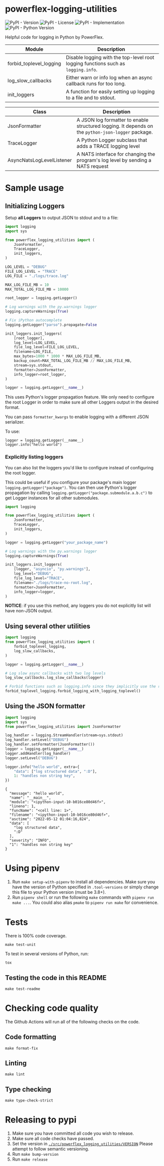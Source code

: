 # powerflex-logging-utilities

![PyPI - Version](https://img.shields.io/pypi/v/powerflex-logging-utilities)
![PyPI - License](https://img.shields.io/pypi/l/powerflex-logging-utilities)
![PyPI - Implementation](https://img.shields.io/pypi/implementation/powerflex-logging-utilities)
![PyPI - Python Version](https://img.shields.io/pypi/pyversions/powerflex-logging-utilities)

Helpful code for logging in Python by PowerFlex.

| Module | Description |
|-----------------|--------------------------------------------|
| forbid_toplevel_logging |  Disable logging with the top-level root logging functions such as `logging.info`.
| log_slow_callbacks | Either warn or info log when an async callback runs for too long.
| init_loggers |  A function for easily setting up logging to a file and to stdout.

| Class | Description |
|-----------------|--------------------------------------------|
| JsonFormatter |  A JSON log formatter to enable structured logging. It depends on the `python-json-logger` package.
| TraceLogger | A Python Logger subclass that adds a TRACE logging level
| AsyncNatsLogLevelListener | A NATS interface for changing the program's log level by sending a NATS request

# Sample usage

## Initializing Loggers

Setup **all Loggers** to output JSON to stdout and to a file:

```python
import logging
import sys

from powerflex_logging_utilities import (
    JsonFormatter,
    TraceLogger,
    init_loggers,
)

LOG_LEVEL = "DEBUG"
FILE_LOG_LEVEL = "TRACE"
LOG_FILE = "./logs/trace.log"

MAX_LOG_FILE_MB = 10
MAX_TOTAL_LOG_FILE_MB = 10000

root_logger = logging.getLogger()

# Log warnings with the py.warnings logger
logging.captureWarnings(True)

# Fix iPython autocomplete
logging.getLogger("parso").propagate=False

init_loggers.init_loggers(
    [root_logger],
    log_level=LOG_LEVEL,
    file_log_level=FILE_LOG_LEVEL,
    filename=LOG_FILE,
    max_bytes=1000 * 1000 * MAX_LOG_FILE_MB,
    backup_count=MAX_TOTAL_LOG_FILE_MB // MAX_LOG_FILE_MB,
    stream=sys.stdout,
    formatter=JsonFormatter,
    info_logger=root_logger,
)

logger = logging.getLogger(__name__)
```

This uses Python's logger propagation feature.
We only need to configure the root Logger in order to make sure all other Loggers output in the desired format.

You can pass `formatter_kwargs` to enable logging with a different JSON serializer.

To use:

```skip_phmdoctest
logger = logging.getLogger(__name__)
logger.info("hello world")
```

### Explicitly listing loggers

You can also list the loggers you'd like to configure instead of configuring
the root logger.

This could be useful if you configure your package's main logger
`logging.getLogger("package")`. You can then use Python's logger propagation by calling
`logging.getLogger("package.submodule.a.b.c")` to get Logger instances for all
other submodules.

```python
import logging

from powerflex_logging_utilities import (
    JsonFormatter,
    TraceLogger,
    init_loggers,
)

logger = logging.getLogger("your_package_name")

# Log warnings with the py.warnings logger
logging.captureWarnings(True)

init_loggers.init_loggers(
    [logger, "asyncio", "py.warnings"],
    log_level="DEBUG",
    file_log_level="TRACE",
    filename="./logs/trace-no-root.log",
    formatter=JsonFormatter,
    info_logger=logger,
)
```

**NOTICE**: if you use this method, any loggers you do not explicitly list will have non-JSON output.

## Using several other utilities

```python
import logging
from powerflex_logging_utilities import (
    forbid_toplevel_logging,
    log_slow_callbacks,
)

logger = logging.getLogger(__name__)

# Log slow async callbacks with two log levels
log_slow_callbacks.log_slow_callbacks(logger)

# Forbid functions such as logging.info since they implicitly use the root logger
forbid_toplevel_logging.forbid_logging_with_logging_toplevel()
```

## Using the JSON formatter

```python
import logging
import sys
from powerflex_logging_utilities import JsonFormatter

log_handler = logging.StreamHandler(stream=sys.stdout)
log_handler.setLevel("DEBUG")
log_handler.setFormatter(JsonFormatter())
logger = logging.getLogger(__name__)
logger.addHandler(log_handler)
logger.setLevel("DEBUG")

logger.info("hello world", extra={
    "data": ["log structured data", ":D"],
    1: "handles non string key",
})
```

```skip_phmdoctest
{
  "message": "hello world",
  "name": "__main__",
  "module": "<ipython-input-10-b016ce80d46f>",
  "lineno": 1,
  "funcName": "<cell line: 1>",
  "filename": "<ipython-input-10-b016ce80d46f>",
  "asctime": "2022-05-12 01:04:16,824",
  "data": [
    "log structured data",
    ":D"
  ],
  "severity": "INFO",
  "1": "handles non string key"
}
```

# Using pipenv

1. Run `make setup-with-pipenv` to install all dependencies.
   Make sure you have the version of Python specified in `.tool-versions` or simply change this file to your Python version (must be 3.8+).
2. Run `pipenv shell` or run the following `make` commands with `pipenv run make ...`.
   You could also alias `pmake` to `pipenv run make` for convenience.

# Tests

There is 100% code coverage.

```
make test-unit
```

To test in several versions of Python, run:

```
tox
```

## Testing the code in this README

```
make test-readme
```

# Checking code quality

The Github Actions will run all of the following checks on the code.

## Code formatting

```
make format-fix
```

## Linting

```
make lint
```

## Type checking

```
make type-check-strict
```


# Releasing to pypi


1. Make sure you have committed all code you wish to release.
1. Make sure all code checks have passed.
1. Set the version in [`./src/powerflex_logging_utilities/VERSION`](./src/powerflex_logging_utilities/VERSION)
   Please attempt to follow semantic versioning.
1. Run `make bump-version`
1. Run `make release`
